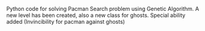 Python code for solving Pacman Search problem using Genetic Algorithm. 
A new level has been created, also a new class for ghosts.
Special ability added (Invincibility for pacman against ghosts)
